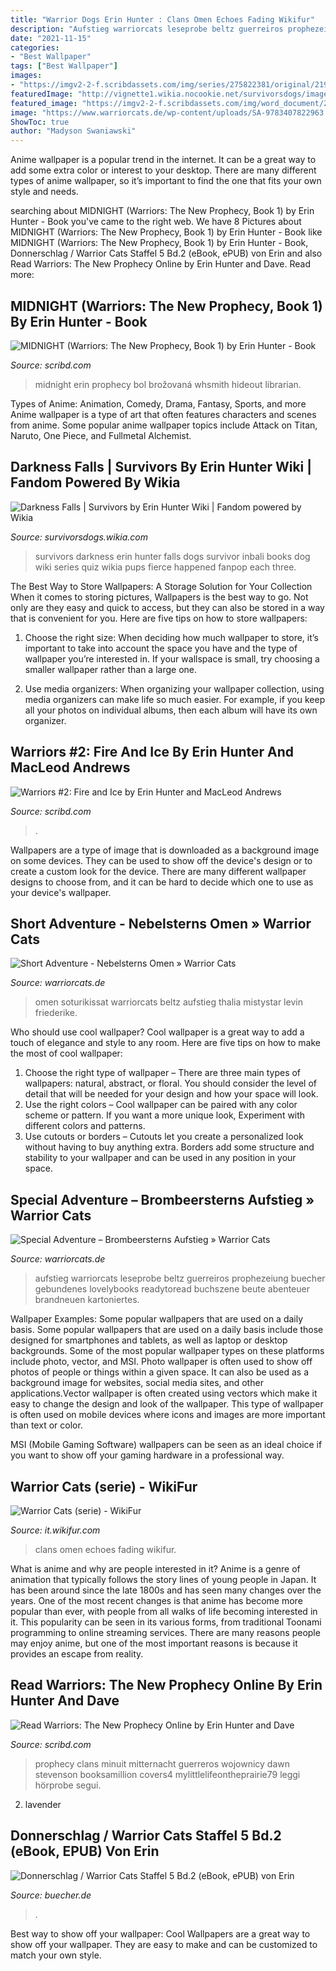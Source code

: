 ```yaml
---
title: "Warrior Dogs Erin Hunter : Clans Omen Echoes Fading Wikifur"
description: "Aufstieg warriorcats leseprobe beltz guerreiros prophezeiung buecher gebundenes lovelybooks readytoread buchszene beute abenteuer brandneuen kartoniertes"
date: "2021-11-15"
categories:
- "Best Wallpaper"
tags: ["Best Wallpaper"]
images:
- "https://imgv2-2-f.scribdassets.com/img/series/275822381/original/219bf14f08/1619191715?v=1"
featuredImage: "http://vignette1.wikia.nocookie.net/survivorsdogs/images/7/71/DF.jpg/revision/latest?cb=20130322011032"
featured_image: "https://imgv2-2-f.scribdassets.com/img/word_document/234803994/original/612082fc1c/1585851366?v=1"
image: "https://www.warriorcats.de/wp-content/uploads/SA-9783407822963.jpg"
ShowToc: true
author: "Madyson Swaniawski"
---
```



Anime wallpaper is a popular trend in the internet. It can be a great way to add some extra color or interest to your desktop. There are many different types of anime wallpaper, so it’s important to find the one that fits your own style and needs.

	

		
searching about MIDNIGHT (Warriors: The New Prophecy, Book 1) by Erin Hunter - Book you've came to the right web. We have 8 Pictures about MIDNIGHT (Warriors: The New Prophecy, Book 1) by Erin Hunter - Book like MIDNIGHT (Warriors: The New Prophecy, Book 1) by Erin Hunter - Book, Donnerschlag / Warrior Cats Staffel 5 Bd.2 (eBook, ePUB) von Erin and also Read Warriors: The New Prophecy Online by Erin Hunter and Dave. Read more:
		
    
## MIDNIGHT (Warriors: The New Prophecy, Book 1) By Erin Hunter - Book

<img loading=lazy src="https://imgv2-2-f.scribdassets.com/img/word_document/234803994/original/612082fc1c/1585851366?v=1" onerror="this.onerror=null;this.src='https://tse1.mm.bing.net/th?id=OIP.2EWsWinAVoj_lfO295KiGQHaLd&amp;pid=15.1';" alt="MIDNIGHT (Warriors: The New Prophecy, Book 1) by Erin Hunter - Book">

_Source: scribd.com_

>midnight erin prophecy bol brožovaná whsmith hideout librarian. 

	

Types of Anime: Animation, Comedy, Drama, Fantasy, Sports, and more
Anime wallpaper is a type of art that often features characters and scenes from anime. Some popular anime wallpaper topics include Attack on Titan, Naruto, One Piece, and Fullmetal Alchemist.

    
## Darkness Falls | Survivors By Erin Hunter Wiki | Fandom Powered By Wikia

<img loading=lazy src="http://vignette1.wikia.nocookie.net/survivorsdogs/images/7/71/DF.jpg/revision/latest?cb=20130322011032" onerror="this.onerror=null;this.src='https://tse2.mm.bing.net/th?id=OIP.mo8qJQzNEdeWFTpyTTm2xAHaLM&amp;pid=15.1';" alt="Darkness Falls | Survivors by Erin Hunter Wiki | Fandom powered by Wikia">

_Source: survivorsdogs.wikia.com_

>survivors darkness erin hunter falls dogs survivor inbali books dog wiki series quiz wikia pups fierce happened fanpop each three. 

	

The Best Way to Store Wallpapers: A Storage Solution for Your Collection
When it comes to storing pictures, Wallpapers is the best way to go. Not only are they easy and quick to access, but they can also be stored in a way that is convenient for you. Here are five tips on how to store wallpapers:
1) Choose the right size: When deciding how much wallpaper to store, it’s important to take into account the space you have and the type of wallpaper you’re interested in. If your wallspace is small, try choosing a smaller wallpaper rather than a large one.

2) Use media organizers: When organizing your wallpaper collection, using media organizers can make life so much easier. For example, if you keep all your photos on individual albums, then each album will have its own organizer.

    
## Warriors #2: Fire And Ice By Erin Hunter And MacLeod Andrews

<img loading=lazy src="https://imgv2-1-f.scribdassets.com/img/audiobook/361178150/original/e18dfeb108/1578764969?v=1" onerror="this.onerror=null;this.src='https://tse3.mm.bing.net/th?id=OIP.R3hqmavTTDehnOwWh8E2AwHaLH&amp;pid=15.1';" alt="Warriors #2: Fire and Ice by Erin Hunter and MacLeod Andrews">

_Source: scribd.com_

>. 

	

Wallpapers are a type of image that is downloaded as a background image on some devices. They can be used to show off the device's design or to create a custom look for the device. There are many different wallpaper designs to choose from, and it can be hard to decide which one to use as your device's wallpaper.

    
## Short Adventure - Nebelsterns Omen » Warrior Cats

<img loading=lazy src="https://www.warriorcats.de/wp-content/uploads/ShA-9783407749215.jpg" onerror="this.onerror=null;this.src='https://tse2.mm.bing.net/th?id=OIP.dRvOPDUzjGsULYQQaewUxwHaLE&amp;pid=15.1';" alt="Short Adventure - Nebelsterns Omen » Warrior Cats">

_Source: warriorcats.de_

>omen soturikissat warriorcats beltz aufstieg thalia mistystar levin friederike. 

	

Who should use cool wallpaper?
Cool wallpaper is a great way to add a touch of elegance and style to any room. Here are five tips on how to make the most of cool wallpaper: 
1) Choose the right type of wallpaper – There are three main types of wallpapers: natural, abstract, or floral. You should consider the level of detail that will be needed for your design and how your space will look. 
2) Use the right colors – Cool wallpaper can be paired with any color scheme or pattern. If you want a more unique look, Experiment with different colors and patterns. 
3) Use cutouts or borders – Cutouts let you create a personalized look without having to buy anything extra. Borders add some structure and stability to your wallpaper and can be used in any position in your space.

    
## Special Adventure – Brombeersterns Aufstieg » Warrior Cats

<img loading=lazy src="https://www.warriorcats.de/wp-content/uploads/SA-9783407822963.jpg" onerror="this.onerror=null;this.src='https://tse2.mm.bing.net/th?id=OIP.DRy-DSINMH7bY6GJ6Og4LwHaLS&amp;pid=15.1';" alt="Special Adventure – Brombeersterns Aufstieg » Warrior Cats">

_Source: warriorcats.de_

>aufstieg warriorcats leseprobe beltz guerreiros prophezeiung buecher gebundenes lovelybooks readytoread buchszene beute abenteuer brandneuen kartoniertes. 

	

Wallpaper Examples: Some popular wallpapers that are used on a daily basis.
Some popular wallpapers that are used on a daily basis include those designed for smartphones and tablets, as well as laptop or desktop backgrounds. Some of the most popular wallpaper types on these platforms include photo, vector, and MSI. 
Photo wallpaper is often used to show off photos of people or things within a given space. It can also be used as a background image for websites, social media sites, and other applications.Vector wallpaper is often created using vectors which make it easy to change the design and look of the wallpaper. This type of wallpaper is often used on mobile devices where icons and images are more important than text or color. 

MSI (Mobile Gaming Software) wallpapers can be seen as an ideal choice if you want to show off your gaming hardware in a professional way.

    
## Warrior Cats (serie) - WikiFur

<img loading=lazy src="https://it.wikifur.com/w/images/thumb/d/d8/Warriorsechoes.jpg/403px-Warriorsechoes.jpg" onerror="this.onerror=null;this.src='https://tse3.mm.bing.net/th?id=OIP.HOZHXr-NRwFRs2ctzQ2LZQAAAA&amp;pid=15.1';" alt="Warrior Cats (serie) - WikiFur">

_Source: it.wikifur.com_

>clans omen echoes fading wikifur. 

	

What is anime and why are people interested in it?
Anime is a genre of animation that typically follows the story lines of young people in Japan. It has been around since the late 1800s and has seen many changes over the years. One of the most recent changes is that anime has become more popular than ever, with people from all walks of life becoming interested in it. This popularity can be seen in its various forms, from traditional Toonami programming to online streaming services. There are many reasons people may enjoy anime, but one of the most important reasons is because it provides an escape from reality.

    
## Read Warriors: The New Prophecy Online By Erin Hunter And Dave

<img loading=lazy src="https://imgv2-2-f.scribdassets.com/img/series/275822381/original/219bf14f08/1619191715?v=1" onerror="this.onerror=null;this.src='https://tse1.mm.bing.net/th?id=OIP.VeRSf6IWin2uZn3b6V0PYwHaLB&amp;pid=15.1';" alt="Read Warriors: The New Prophecy Online by Erin Hunter and Dave">

_Source: scribd.com_

>prophecy clans minuit mitternacht guerreros wojownicy dawn stevenson booksamillion covers4 mylittlelifeontheprairie79 leggi hörprobe segui. 

	

2. lavender 

    
## Donnerschlag / Warrior Cats Staffel 5 Bd.2 (eBook, EPUB) Von Erin

<img loading=lazy src="https://bilder.buecher.de/produkte/43/43756/43756211z.jpg" onerror="this.onerror=null;this.src='https://tse2.mm.bing.net/th?id=OIP.1_m_DYJdbsKuVUpSJ1h0RwAAAA&amp;pid=15.1';" alt="Donnerschlag / Warrior Cats Staffel 5 Bd.2 (eBook, ePUB) von Erin">

_Source: buecher.de_

>. 

	

Best way to show off your wallpaper:
Cool Wallpapers are a great way to show off your wallpaper. They are easy to make and can be customized to match your own style.

